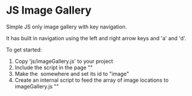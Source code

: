 # JS Image Gallery
Simple JS only image gallery with key navigation.

It has built in navigation using the left and right arrow keys and 'a' and 'd'.

To get started:
1) Copy 'js/imageGallery.js' to your project
2) Include the script in the page "<script src="js/imageGallery.js"></script>"
3) Make the <img> somewhere and set its id to "image"
4) Create an internal script to feed the array of image locations to imageGallery.js 
"<script>
    setup(["images/img1.jpg", "images/img2.jpg", "images/img3.jpg"]);
</script>"
